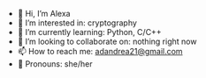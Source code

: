 - 👋 Hi, I’m Alexa
- 👀 I’m interested in: cryptography
- 🌱 I’m currently learning: Python, C/C++
- 💞️ I’m looking to collaborate on: nothing right now
- 📫 How to reach me: adandrea21@gmail.com
- 🫶 Pronouns: she/her

<!---
a-dandrea/a-dandrea is a ✨ special ✨ repository because its `README.md` (this file) appears on your GitHub profile.
You can click the Preview link to take a look at your changes.
--->
